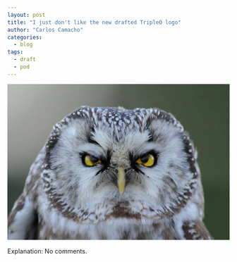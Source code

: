 ```yaml
---
layout: post
title: "I just don't like the new drafted TripleO logo"
author: "Carlos Camacho"
categories:
  - blog
tags:
  - draft
  - pod
---
```

![](/static/pod/2016-11-23-owl-angry.jpg)

Explanation: No comments.
